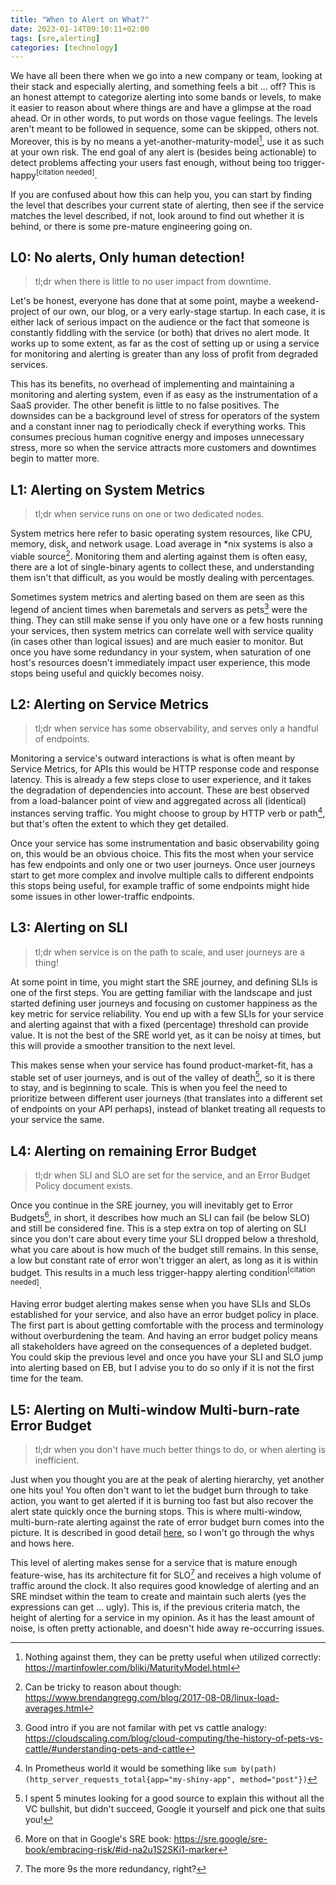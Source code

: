 ```yaml
---
title: "When to Alert on What?"
date: 2023-01-14T09:10:11+02:00
tags: [sre,alerting]
categories: [technology]
---
```


We have all been there when we go into a new company or team, looking at their stack and especially alerting, and something feels a bit ... off? This is an honest attempt to categorize alerting into some bands or levels, to make it easier to reason about where things are and have a glimpse at the road ahead. Or in other words, to put words on those vague feelings. The levels aren't meant to be followed in sequence, some can be skipped, others not. Moreover, this is by no means a yet-another-maturity-model[^1], use it as such at your own risk. The end goal of any alert is (besides being actionable) to detect problems affecting your users fast enough, without being too trigger-happy<sup>[citation needed]</sup>.

<!--more-->

If you are confused about how this can help you, you can start by finding the level that describes your current state of alerting, then see if the service matches the level described, if not, look around to find out whether it is behind, or there is some pre-mature engineering going on.

## L0: No alerts, Only human detection!

> tl;dr when there is little to no user impact from downtime.

Let's be honest, everyone has done that at some point, maybe a weekend-project of our own, our blog, or a very early-stage startup. In each case, it is either lack of serious impact on the audience or the fact that someone is constantly fiddling with the service (or both) that drives no alert mode. It works up to some extent, as far as the cost of setting up or using a service for monitoring and alerting is greater than any loss of profit from degraded services.

This has its benefits, no overhead of implementing and maintaining a monitoring and alerting system, even if as easy as the instrumentation of a SaaS provider. The other benefit is little to no false positives. The downsides can be a background level of stress for operators of the system and a constant inner nag to periodically check if everything works. This consumes precious human cognitive energy and imposes unnecessary stress, more so when the service attracts more customers and downtimes begin to matter more.

## L1: Alerting on System Metrics

> tl;dr when service runs on one or two dedicated nodes.

System metrics here refer to basic operating system resources, like CPU, memory, disk, and network usage. Load average in *nix systems is also a viable source[^2]. Monitoring them and alerting against them is often easy, there are a lot of single-binary agents to collect these, and understanding them isn't that difficult, as you would be mostly dealing with percentages.

Sometimes system metrics and alerting based on them are seen as this legend of ancient times when baremetals and servers as pets[^6] were the thing. They can still make sense if you only have one or a few hosts running your services, then system metrics can correlate well with service quality (in cases other than logical issues) and are much easier to monitor. But once you have some redundancy in your system, when saturation of one host's resources doesn't immediately impact user experience, this mode stops being useful and quickly becomes noisy.

## L2: Alerting on Service Metrics

> tl;dr when service has some observability, and serves only a handful of endpoints.

Monitoring a service's outward interactions is what is often meant by Service Metrics, for APIs this would be HTTP response code and response latency. This is already a few steps close to user experience, and it takes the degradation of dependencies into account. These are best observed from a load-balancer point of view and aggregated across all (identical) instances serving traffic. You might choose to group by HTTP verb or path[^7], but that's often the extent to which they get detailed.

Once your service has some instrumentation and basic observability going on, this would be an obvious choice. This fits the most when your service has few endpoints and only one or two user journeys. Once user journeys start to get more complex and involve multiple calls to different endpoints this stops being useful, for example traffic of some endpoints might hide some issues in other lower-traffic endpoints.

## L3: Alerting on SLI

> tl;dr when service is on the path to scale, and user journeys are a thing!

At some point in time, you might start the SRE journey, and defining SLIs is one of the first steps. You are getting familiar with the landscape and just started defining user journeys and focusing on customer happiness as the key metric for service reliability. You end up with a few SLIs for your service and alerting against that with a fixed (percentage) threshold can provide value. It is not the best of the SRE world yet, as it can be noisy at times, but this will provide a smoother transition to the next level.

This makes sense when your service has found product-market-fit, has a stable set of user journeys, and is out of the valley of death[^3], so it is there to stay, and is beginning to scale. This is when you feel the need to prioritize between different user journeys (that translates into a different set of endpoints on your API perhaps), instead of blanket treating all requests to your service the same.

## L4: Alerting on remaining Error Budget

> tl;dr when SLI and SLO are set for the service, and an Error Budget Policy document exists.

Once you continue in the SRE journey, you will inevitably get to Error Budgets[^4], in short, it describes how much an SLI can fail (be below SLO) and still be considered fine. This is a step extra on top of alerting on SLI since you don't care about every time your SLI dropped below a threshold, what you care about is how much of the budget still remains. In this sense, a low but constant rate of error won't trigger an alert, as long as it is within budget. This results in a much less trigger-happy alerting condition<sup>[citation needed]</sup>.

Having error budget alerting makes sense when you have SLIs and SLOs established for your service, and also have an error budget policy in place. The first part is about getting comfortable with the process and terminology without overburdening the team. And having an error budget policy means all stakeholders have agreed on the consequences of a depleted budget. You could skip the previous level and once you have your SLI and SLO jump into alerting based on EB, but I advise you to do so only if it is not the first time for the team.

## L5: Alerting on Multi-window Multi-burn-rate Error Budget

> tl;dr when you don't have much better things to do, or when alerting is inefficient.

Just when you thought you are at the peak of alerting hierarchy, yet another one hits you! You often don't want to let the budget burn through to take action, you want to get alerted if it is burning too fast but also recover the alert state quickly once the burning stops. This is where multi-window, multi-burn-rate alerting against the rate of error budget burn comes into the picture. It is described in good detail [here](https://sre.google/workbook/alerting-on-slos/#6-multiwindow-multi-burn-rate-alerts), so I won't go through the whys and hows here.

This level of alerting makes sense for a service that is mature enough feature-wise, has its architecture fit for SLO[^5] and receives a high volume of traffic around the clock. It also requires good knowledge of alerting and an SRE mindset within the team to create and maintain such alerts (yes the expressions can get ... ugly). This is, if the previous criteria match, the height of alerting for a service in my opinion. As it has the least amount of noise, is often pretty actionable, and doesn't hide away re-occurring issues.

[^1]: Nothing against them, they can be pretty useful when utilized correctly: https://martinfowler.com/bliki/MaturityModel.html
[^2]: Can be tricky to reason about though: https://www.brendangregg.com/blog/2017-08-08/linux-load-averages.html
[^3]: I spent 5 minutes looking for a good source to explain this without all the VC bullshit, but didn't succeed, Google it yourself and pick one that suits you!
[^4]: More on that in Google's SRE book: https://sre.google/sre-book/embracing-risk/#id-na2u1S2SKi1-marker
[^5]: The more 9s the more redundancy, right?
[^6]: Good intro if you are not familar with pet vs cattle analogy: https://cloudscaling.com/blog/cloud-computing/the-history-of-pets-vs-cattle/#understanding-pets-and-cattle
[^7]: In Prometheus world it would be something like `sum by(path) (http_server_requests_total{app="my-shiny-app", method="post"})`
